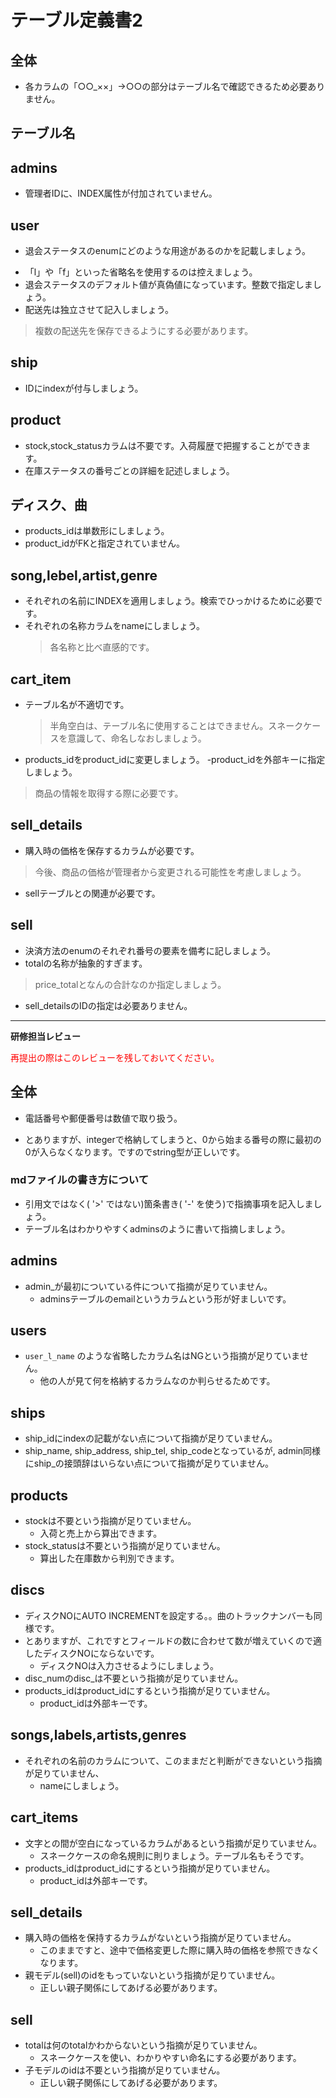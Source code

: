 # テーブル定義書2
## 全体
- 各カラムの「○○_××」→○○の部分はテーブル名で確認できるため必要ありません。

## テーブル名
## admins
- 管理者IDに、INDEX属性が付加されていません。
## user
- 退会ステータスのenumにどのような用途があるのかを記載しましょう。
    >
- 「l」や「f」といった省略名を使用するのは控えましょう。
- 退会ステータスのデフォルト値が真偽値になっています。整数で指定しましょう。
- 配送先は独立させて記入しましょう。
>複数の配送先を保存できるようにする必要があります。
## ship
- IDにindexが付与しましょう。
## product
- stock,stock_statusカラムは不要です。入荷履歴で把握することができます。
- 在庫ステータスの番号ごとの詳細を記述しましょう。
## ディスク、曲
- products_idは単数形にしましょう。
- product_idがFKと指定されていません。

## song,lebel,artist,genre
- それぞれの名前にINDEXを適用しましょう。検索でひっかけるために必要です。
- それぞれの名称カラムをnameにしましょう。
    >各名称と比べ直感的です。

## cart_item
- テーブル名が不適切です。
    >半角空白は、テーブル名に使用することはできません。スネークケースを意識して、命名しなおしましょう。
- products_idをproduct_idに変更しましょう。
-product_idを外部キーに指定しましょう。
>商品の情報を取得する際に必要です。

## sell_details
- 購入時の価格を保存するカラムが必要です。
>今後、商品の価格が管理者から変更される可能性を考慮しましょう。
- sellテーブルとの関連が必要です。

## sell
- 決済方法のenumのそれぞれ番号の要素を備考に記しましょう。
- totalの名称が抽象的すぎます。
>price_totalとなんの合計なのか指定しましょう。
- sell_detailsのIDの指定は必要ありません。

---

**研修担当レビュー**

<font color="red">再提出の際はこのレビューを残しておいてください。</font>

## 全体

-  電話番号や郵便番号は数値で取り扱う。

- とありますが、integerで格納してしまうと、0から始まる番号の際に最初の0が入らなくなります。ですのでstring型が正しいです。

### mdファイルの書き方について
- 引用文ではなく( '>' ではない)箇条書き( '-' を使う)で指摘事項を記入しましょう。
- テーブル名はわかりやすくadminsのように書いて指摘しましょう。

## admins
- admin_が最初についている件について指摘が足りていません。
  -  adminsテーブルのemailというカラムという形が好ましいです。

## users
- `user_l_name` のような省略したカラム名はNGという指摘が足りていません。
  -  他の人が見て何を格納するカラムなのか判らせるためです。

## ships
- ship_idにindexの記載がない点について指摘が足りていません。
- ship_name, ship_address, ship_tel, ship_codeとなっているが, admin同様にship_の接頭辞はいらない点について指摘が足りていません。

## products
- stockは不要という指摘が足りていません。
  - 入荷と売上から算出できます。
- stock_statusは不要という指摘が足りていません。
  - 算出した在庫数から判別できます。
 
## discs
- ディスクNOにAUTO INCREMENTを設定する。。曲のトラックナンバーも同様です。
- とありますが、これですとフィールドの数に合わせて数が増えていくので適したディスクNOにならないです。
  -  ディスクNOは入力させるようにしましょう。
- disc_numのdisc_は不要という指摘が足りていません。
- products_idはproduct_idにするという指摘が足りていません。
  -  product_idは外部キーです。

## songs,labels,artists,genres
- それぞれの名前のカラムについて、このままだと判断ができないという指摘が足りていません、
  -  nameにしましょう。

## cart_items
- 文字との間が空白になっているカラムがあるという指摘が足りていません。
  -  スネークケースの命名規則に則りましょう。テーブル名もそうです。
- products_idはproduct_idにするという指摘が足りていません。
  -  product_idは外部キーです。
  
## sell_details
- 購入時の価格を保持するカラムがないという指摘が足りていません。
  -  このままですと、途中で価格変更した際に購入時の価格を参照できなくなります。
- 親モデル(sell)のidをもっていないという指摘が足りていません。
  -  正しい親子関係にしてあげる必要があります。

## sell
- totalは何のtotalかわからないという指摘が足りていません。
  -  スネークケースを使い、わかりやすい命名にする必要があります。
- 子モデルのidは不要という指摘が足りていません。
  -  正しい親子関係にしてあげる必要があります。
